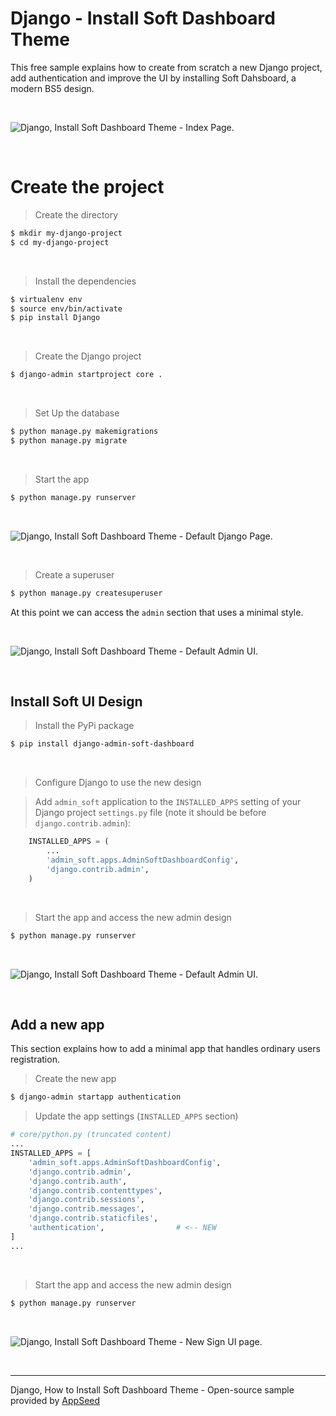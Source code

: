 # Django - Install Soft Dashboard Theme

This free sample explains how to create from scratch a new Django project, add authentication and improve the UI by installing Soft Dahsboard, a modern BS5 design. 

<br />

![Django, Install Soft Dashboard Theme - Index Page.](https://user-images.githubusercontent.com/51070104/192701821-946628cd-25ce-494f-a6e5-9a1b14c81fd4.jpg)

<br />

# Create the project

> Create the directory 

```bash
$ mkdir my-django-project
$ cd my-django-project
```

<br />

> Install the dependencies

```bash
$ virtualenv env
$ source env/bin/activate
$ pip install Django
```

<br />

> Create the Django project

```bash
$ django-admin startproject core . 
```

<br />

> Set Up the database

```bash
$ python manage.py makemigrations
$ python manage.py migrate
```

<br />

> Start the app

```bash
$ python manage.py runserver
```

<br />

![Django, Install Soft Dashboard Theme - Default Django Page.](https://user-images.githubusercontent.com/51070104/192701963-dd017bb9-4958-44b6-b695-0195272dc9a8.jpg)

<br />

> Create a superuser

```bash
$ python manage.py createsuperuser
```

At this point we can access the `admin` section that uses a minimal style. 

<br />

![Django, Install Soft Dashboard Theme - Default Admin UI.](https://user-images.githubusercontent.com/51070104/192702068-2ecc1a2b-e9d2-478e-ac50-4b951eee2f0f.jpg)

<br />

## Install Soft UI Design

> Install the PyPi package

```bash
$ pip install django-admin-soft-dashboard
```

<br />

> Configure Django to use the new design

> Add `admin_soft` application to the `INSTALLED_APPS` setting of your Django project `settings.py` file (note it should be before `django.contrib.admin`):

```python
    INSTALLED_APPS = (
        ...
        'admin_soft.apps.AdminSoftDashboardConfig',
        'django.contrib.admin',
    )
```

<br />

> Start the app and access the new admin design

```bash
$ python manage.py runserver
```

<br />

![Django, Install Soft Dashboard Theme - Default Admin UI.](https://user-images.githubusercontent.com/51070104/192702182-d083ff5f-31f8-479d-aacd-4bc795bbd9ba.jpg)

<br />

## Add a new app

This section explains how to add a minimal app that handles ordinary users registration. 

> Create the new app

```bash
$ django-admin startapp authentication
```

> Update the app settings (`INSTALLED_APPS` section)

```python
# core/python.py (truncated content)
...
INSTALLED_APPS = [
    'admin_soft.apps.AdminSoftDashboardConfig',
    'django.contrib.admin',
    'django.contrib.auth',
    'django.contrib.contenttypes',
    'django.contrib.sessions',
    'django.contrib.messages',
    'django.contrib.staticfiles',
    'authentication',                # <-- NEW
]
... 
```

<br />

> Start the app and access the new admin design

```bash
$ python manage.py runserver
```

<br />

![Django, Install Soft Dashboard Theme - New Sign UI page.](https://user-images.githubusercontent.com/51070104/192702349-6133424d-e930-42f9-8b03-6e97b27e3993.jpg)

<br />

---
Django, How to Install Soft Dashboard Theme - Open-source sample provided by [AppSeed](https://appseed.us)
